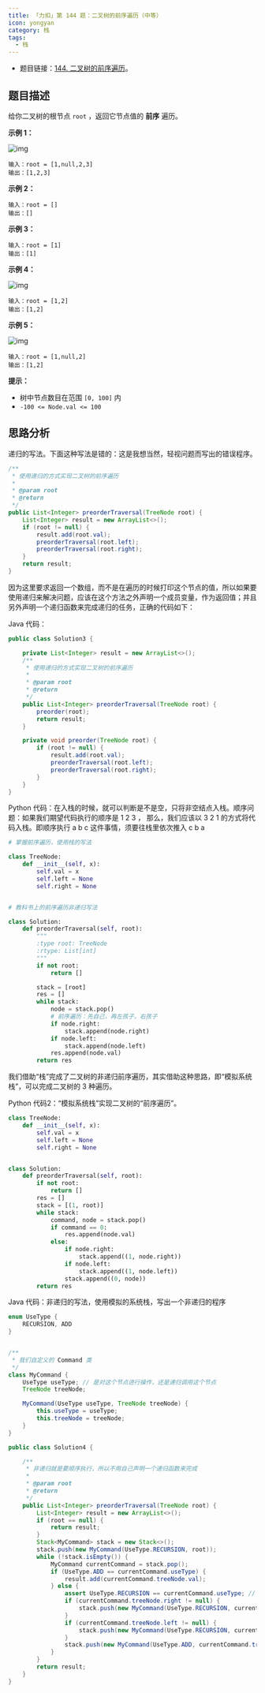 ```yaml
---
title: 「力扣」第 144 题：二叉树的前序遍历（中等）
icon: yongyan
category: 栈
tags:
  - 栈
---
```


+ 题目链接：[144. 二叉树的前序遍历](https://leetcode-cn.com/problems/binary-tree-preorder-traversal/description/)。


## 题目描述

给你二叉树的根节点 `root` ，返回它节点值的 **前序** 遍历。

 

**示例 1：**

![img](https://assets.leetcode.com/uploads/2020/09/15/inorder_1.jpg)

```
输入：root = [1,null,2,3]
输出：[1,2,3]
```

**示例 2：**

```
输入：root = []
输出：[]
```

**示例 3：**

```
输入：root = [1]
输出：[1]
```

**示例 4：**

![img](https://tva1.sinaimg.cn/large/008i3skNgy1gxs82cp3uqj305m05mglg.jpg)





```
输入：root = [1,2]
输出：[1,2]
```

**示例 5：**

![img](https://assets.leetcode.com/uploads/2020/09/15/inorder_4.jpg)

```
输入：root = [1,null,2]
输出：[1,2]
```

 

**提示：**

- 树中节点数目在范围 `[0, 100]` 内
- `-100 <= Node.val <= 100`

## 思路分析

递归的写法。下面这种写法是错的：这是我想当然，轻视问题而写出的错误程序。

```java
/**
 * 使用递归的方式实现二叉树的前序遍历
 *
 * @param root
 * @return
 */
public List<Integer> preorderTraversal(TreeNode root) {
    List<Integer> result = new ArrayList<>();
    if (root != null) {
        result.add(root.val);
        preorderTraversal(root.left);
        preorderTraversal(root.right);
    }
    return result;
}
```

因为这里要求返回一个数组，而不是在遍历的时候打印这个节点的值，所以如果要使用递归来解决问题，应该在这个方法之外声明一个成员变量，作为返回值；并且另外声明一个递归函数来完成递归的任务，正确的代码如下：

Java 代码：

```java
public class Solution3 {

    private List<Integer> result = new ArrayList<>();
    /**
     * 使用递归的方式实现二叉树的前序遍历
     *
     * @param root
     * @return
     */
    public List<Integer> preorderTraversal(TreeNode root) {
        preorder(root);
        return result;
    }

    private void preorder(TreeNode root) {
        if (root != null) {
            result.add(root.val);
            preorderTraversal(root.left);
            preorderTraversal(root.right);
        }
    }
}
```

Python 代码：在入栈的时候，就可以判断是不是空，只将非空结点入栈。顺序问题：如果我们期望代码执行的顺序是 1 2 3 ， 那么，我们应该以 3 2 1 的方式将代码入栈。即顺序执行 a b c 这件事情，须要往栈里依次推入 c b a

```python
# 掌握前序遍历，使用栈的写法

class TreeNode:
    def __init__(self, x):
        self.val = x
        self.left = None
        self.right = None


# 教科书上的前序遍历非递归写法

class Solution:
    def preorderTraversal(self, root):
        """
        :type root: TreeNode
        :rtype: List[int]
        """
        if not root:
            return []

        stack = [root]
        res = []
        while stack:
            node = stack.pop()
            # 前序遍历：先自己，再左孩子，右孩子
            if node.right:
                stack.append(node.right)
            if node.left:
                stack.append(node.left)
            res.append(node.val)
        return res
```

我们借助“栈”完成了二叉树的非递归前序遍历，其实借助这种思路，即“模拟系统栈”，可以完成二叉树的 3 种遍历。

Python 代码2：“模拟系统栈”实现二叉树的“前序遍历”。

```python
class TreeNode:
    def __init__(self, x):
        self.val = x
        self.left = None
        self.right = None


class Solution:
    def preorderTraversal(self, root):
        if not root:
            return []
        res = []
        stack = [(1, root)]
        while stack:
            command, node = stack.pop()
            if command == 0:
                res.append(node.val)
            else:
                if node.right:
                    stack.append((1, node.right))
                if node.left:
                    stack.append((1, node.left))
                stack.append((0, node))
        return res
```

Java 代码：非递归的写法，使用模拟的系统栈，写出一个非递归的程序

```java
enum UseType {
    RECURSION, ADD
}


/**
 * 我们自定义的 Command 类
 */
class MyCommand {
    UseType useType; // 是对这个节点进行操作，还是递归调用这个节点
    TreeNode treeNode;

    MyCommand(UseType useType, TreeNode treeNode) {
        this.useType = useType;
        this.treeNode = treeNode;
    }
}

public class Solution4 {

    /**
     * 非递归就是要顺序执行，所以不用自己声明一个递归函数来完成
     *
     * @param root
     * @return
     */
    public List<Integer> preorderTraversal(TreeNode root) {
        List<Integer> result = new ArrayList<>();
        if (root == null) {
            return result;
        }
        Stack<MyCommand> stack = new Stack<>();
        stack.push(new MyCommand(UseType.RECURSION, root));
        while (!stack.isEmpty()) {
            MyCommand currentCommand = stack.pop();
            if (UseType.ADD == currentCommand.useType) {
                result.add(currentCommand.treeNode.val);
            } else {
                assert UseType.RECURSION == currentCommand.useType; // 模拟系统栈的作用，注意，应该倒过来写
                if (currentCommand.treeNode.right != null) {
                    stack.push(new MyCommand(UseType.RECURSION, currentCommand.treeNode.right));
                }
                if (currentCommand.treeNode.left != null) {
                    stack.push(new MyCommand(UseType.RECURSION, currentCommand.treeNode.left));
                }
                stack.push(new MyCommand(UseType.ADD, currentCommand.treeNode));
            }
        }
        return result;
    }
}
```

